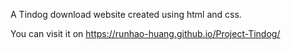 A Tindog download website created using html and css.

You can visit it on https://runhao-huang.github.io/Project-Tindog/
